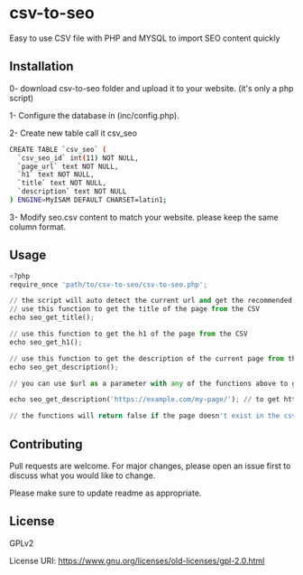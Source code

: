 # csv-to-seo
Easy to use CSV file with PHP and MYSQL to import SEO content quickly

## Installation
0- download csv-to-seo folder and upload it to your website. (it's only a php script)

1- Configure the database in (inc/config.php).

2- Create new table call it csv_seo

```bash
CREATE TABLE `csv_seo` (
  `csv_seo_id` int(11) NOT NULL,
  `page_url` text NOT NULL,
  `h1` text NOT NULL,
  `title` text NOT NULL,
  `description` text NOT NULL
) ENGINE=MyISAM DEFAULT CHARSET=latin1;
```

3- Modify seo.csv content to match your website. please keep the same column format.


## Usage

```python
<?php 
require_once 'path/to/csv-to-seo/csv-to-seo.php';

// the script will auto detect the current url and get the recommended title from the csv file.
// use this function to get the title of the page from the CSV
echo seo_get_title(); 

// use this function to get the h1 of the page from the CSV
echo seo_get_h1(); 

// use this function to get the description of the current page from the CSV
echo seo_get_description(); 

// you can use $url as a parameter with any of the functions above to get another page seo data ex:

echo seo_get_description('https://example.com/my-page/'); // to get https://example.com/my-page/ description from the CSV

// the functions will return false if the page doesn't exist in the csv file.

```

## Contributing
Pull requests are welcome. For major changes, please open an issue first to discuss what you would like to change.

Please make sure to update readme as appropriate.

## License
GPLv2 

License URI: https://www.gnu.org/licenses/old-licenses/gpl-2.0.html

